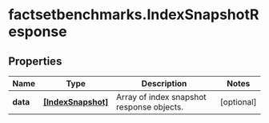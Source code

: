 # factsetbenchmarks.IndexSnapshotResponse

## Properties

Name | Type | Description | Notes
------------ | ------------- | ------------- | -------------
**data** | [**[IndexSnapshot]**](IndexSnapshot.md) | Array of index snapshot response objects.  | [optional] 



